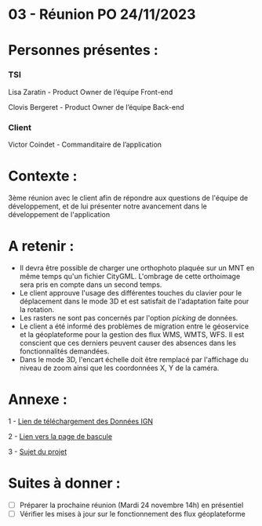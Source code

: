 # 03 - Réunion PO 24/11/2023

# **Personnes présentes :**

### TSI

Lisa Zaratin - Product Owner de l’équipe Front-end

Clovis Bergeret - Product Owner de l’équipe Back-end

### Client

Victor Coindet - Commanditaire de l’application

# Contexte :

3ème réunion avec le client afin de répondre aux questions de l'équipe de développement, et de lui présenter notre avancement dans le développement de l'application

# A retenir :
 - Il devra être possible de charger une orthophoto plaquée sur un MNT en même temps qu'un fichier CityGML. L'ombrage de cette orthoimage sera pris en compte dans un second temps.
 - Le client approuve l'usage des différentes touches du clavier pour le déplacement dans le mode 3D et est satisfait de l'adaptation faite pour la rotation.
 - Les rasters ne sont pas concernés par l'option *picking* de données.
 - Le client a été informé des problèmes de migration entre le géoservice et la géoplateforme pour la gestion des flux WMS, WMTS, WFS. Il est conscient que ces derniers peuvent causer des absences dans les fonctionnalités demandées.
 - Dans le mode 3D, l'encart échelle doit être remplacé par l'affichage du niveau de zoom ainsi que les coordonnées X, Y de la caméra.

# Annexe :

1 - [Lien de téléchargement des Données IGN](https://geoservices.ign.fr/)

2 - [Lien vers la page de bascule](https://geoservices.ign.fr/bascule-vers-la-geoplateforme)

3 - [Sujet du projet](01%20-%20Re%CC%81union%20PO%2014%2011%202023%203e87bab19e824323980c8752130093b2/sujet_projet_geomatique.pdf)

# Suites à donner :

- [ ]  Préparer la prochaine réunion (Mardi 24 novembre 14h) en présentiel
- [ ]  Vérifier les mises à jour sur le fonctionnement des flux géoplateforme

